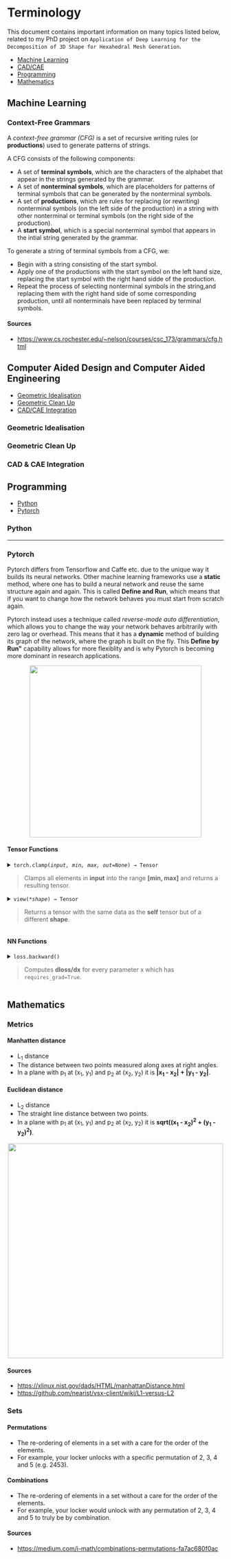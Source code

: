 # Terminology
This document contains important information on many topics listed below, related to my PhD project on `Application of Deep Learning for the Decomposition of 3D Shape for Hexahedral Mesh Generation`.
- [Machine Learning](#machine-learning)
- [CAD/CAE](#computer-aided-design-and-computer-aided-engineering)
- [Programming](#programming)
- [Mathematics](#mathematics)

## Machine Learning
### Context-Free Grammars

A *context-free grammar (CFG)* is a set of recursive writing rules (or **productions**) used to generate patterns of strings.

A CFG consists of the following components:
- A set of **terminal symbols**, which are the characters of the alphabet that appear in the strings generated by the grammar.
- A set of **nonterminal symbols**, which are placeholders for patterns of terminal symbols that can be generated by the nonterminal symbols.
- A set of **productions**, which are rules for replacing (or rewriting) nonterminal symbols (on the left side of the production) in a string with other nonterminal or terminal symbols (on the right side of the production).
- A **start symbol**, which is a special nonterminal symbol that appears in the intial string generated by the grammar.

To generate a string of terminal symbols from a CFG, we:
- Begin with a string consisting of the start symbol.
- Apply one of the productions with the start symbol on the left hand size, replacing the start symbol with the right hand sidde of the production.
- Repeat the process of selecting nonterminal symbols in the string,and replacing them with the right hand side of some corresponding production, until all nonterminals have been replaced by terminal symbols.

#### Sources
- https://www.cs.rochester.edu/~nelson/courses/csc_173/grammars/cfg.html

## Computer Aided Design and Computer Aided Engineering
- [Geometric Idealisation](#geometric-idealisation)
- [Geometric Clean Up](#geometric-clean-up)
- [CAD/CAE Integration](#cad-&-cae-integration)

### Geometric Idealisation

### Geometric Clean Up

### CAD & CAE Integration

## Programming
- [Python](#python)
- [Pytorch](#pytorch)

### Python

<hr>

### Pytorch
Pytorch differs from Tensorflow and Caffe etc. due to the unique way it builds its neural networks. Other machine learning frameworks use a **static** method, where one has to build a neural network and reuse the same structure again and again. This is called **Define and Run**, which means that if you want to change how the network behaves you must start from scratch again.

Pytorch instead uses a technique called *reverse-mode auto differentiation*, which allows you to change the way your network behaves arbitrarily with zero lag or overhead. This means that it has a **dynamic** method of building its graph of the network, where the graph is built on the fly. This **Define by Run"** capability allows for more flexiblity and is why Pytorch is becoming more dominant in research applications.

<p align="center">
  <img src="https://cdn-images-1.medium.com/max/1600/1*5PLIVNA5fIqEC8-kZ260KQ.gif" width=400>
</p>

#### Tensor Functions
<details>
  <summary><code>torch.clamp(<i>input, min, max, out=None</i>) → Tensor</code><br/> <blockquote>Clamps all elements in <b>input</b> into the range <b>[min, max]</b> and returns a resulting tensor.<blockquote></summary>
  <pre>
  <code>
  >>> a = torch.randn(4)
  >>> a
  <b>tensor([-1.7120,  0.1734, -0.0478, -0.0922])</b>
  >>> torch.clamp(a, min=-0.5, max=0.5)
  <b>tensor([-0.5000,  0.1734, -0.0478, -0.0922])</b>
  </code>
  </pre>
</details>
    
<details>
  <summary><span><code>view(<i>*shape</i>) → Tensor</code></span><br/> <blockquote>Returns a tensor with the same data as the <b>self</b> tensor but of a different <b>shape</b>.<blockquote></summary>
  <pre>
  <code>
  >>> x = torch.randn(4, 4)
  >>> x.size()
  <b>torch.Size([4, 4])</b>
  >>> y = x.view(16)
  >>> y.size()
  <b>torch.Size([16])</b>
  >>> z = x.view(-1, 8)  # the size -1 is inferred from other dimensions<br>
  >>> z.size()
  <b>torch.Size([2, 8])</b>
  </code>
  </pre>
</details>

#### NN Functions
<details>
  <summary><code>loss.backward()</code><br/><blockquote>Computes <b>dloss/dx</b> for every parameter x which has <code>requires_grad=True</code>.<blockquote></summary>
  <hr>
    These are accumulated into <code>x.grad</code> for every parameter x.</br></br>
    <pre><code>x.grad += dloss/dx</code></pre>
    <code>optimizer.step</code> updates the value of x using the gradient <code>x.grad</code>. For example, the SGD optimizer performs:     </br></br>
    <pre><code>x += -lr * x.grad</code></pre>
    <code>optimizer.zero_grad()</code> clears <code>x.grad</code> for every parameter x in the optimizer. It’s important to call this before <code>loss.backward()</code>, otherwise you’ll accumulate the gradients from multiple passes.</br></br>
    If you have multiple losses (loss1, loss2) you can sum them and then call backwards once:</br></br>
    <pre>
    <code>loss3 = loss1 + loss2
    loss3.backward()</code></pre> 
    <hr>
</details>

## Mathematics
### Metrics

#### Manhatten distance 
- L<sub>1</sub> distance
- The distance between two points measured along axes at right angles. 
- In a plane with p<sub>1</sub> at (x<sub>1</sub>, y<sub>1</sub>) and p<sub>2</sub> at (x<sub>2</sub>, y<sub>2</sub>) it is <b>|x<sub>1</sub> - x<sub>2</sub>| + |y<sub>1</sub> - y<sub>2</sub>|</b>.

#### Euclidean distance
- L<sub>2</sub> distance
- The straight line distance between two points.
- In a plane with p<sub>1</sub> at (x<sub>1</sub>, y<sub>1</sub>) and p<sub>2</sub> at (x<sub>2</sub>, y<sub>2</sub>) it is <b>sqrt((x<sub>1</sub> - x<sub>2</sub>)<sup>2</sup> + (y<sub>1</sub> - y<sub>2</sub>)<sup>2</sup>)</b>.
  
<p align="center">
  <img src="https://camo.githubusercontent.com/3fd9528d3c336947a78bda29aa36d98218a237eb/687474703a2f2f6e6561726973742e61692f77702d636f6e74656e742f75706c6f6164732f323031372f31312f4c315f616e645f4c325f6c696e65732e706e67" width=500>
</p>

#### Sources
- https://xlinux.nist.gov/dads/HTML/manhattanDistance.html
- https://github.com/nearist/vsx-client/wiki/L1-versus-L2

### Sets
#### Permutations
- The re-ordering of elements in a set with a care for the order of the elements.
- For example, your locker unlocks with a specific permutation of 2, 3, 4 and 5 (e.g. 2453).

#### Combinations
- The re-ordering of elements in a set without a care for the order of the elements.
- For example, your locker would unlock with any permutation of 2, 3, 4 and 5 to truly be by combination.

#### Sources
- https://medium.com/i-math/combinations-permutations-fa7ac680f0ac

